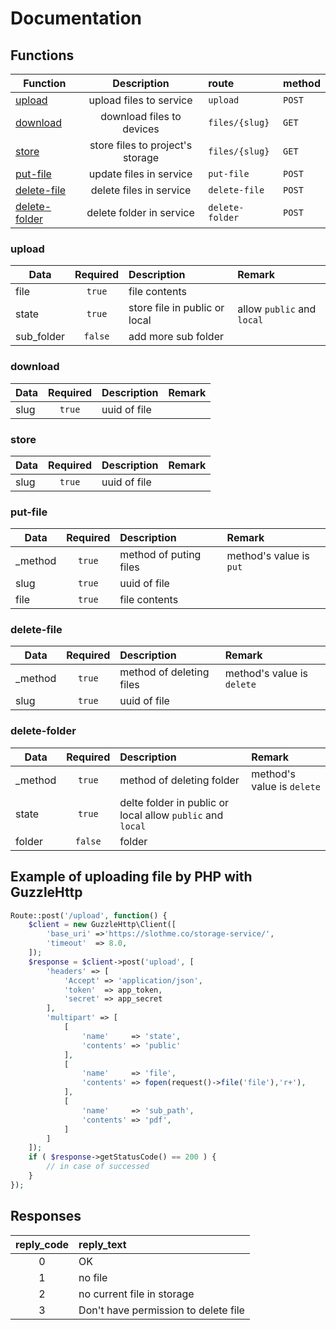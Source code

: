 # Documentation
## Functions
| Function        | Description           | route  | method
| -------------|:-----:|:--------------------------|:----------------------|
| [upload](#upload)    | upload files to service | `upload`| `POST` |
| [download](#download)     |  download files to devices  |   `files/{slug}` | `GET` |
| [store](#store) |    store files to project's storage   |    `files/{slug}`| `GET` |
| [put-file](#put-file) |  update files in service   |   `put-file` | `POST` |
| [delete-file](#delete-file) |    delete files in service   |  `delete-file`  | `POST` |
| [delete-folder](#delete-folder) |   delete folder in service    |   `delete-folder` | `POST` |


### upload
| Data        |Required | Description           | Remark 
| -------------|:-----:|:--------------------------|:----------------------|
| file   |`true`| file contents||
| state   |`true`| store file in public or local| allow `public` and `local`|
| sub_folder   |`false`|add more sub folder||

### download
| Data        |Required | Description           | Remark 
| -------------|:-----:|:--------------------------|:----------------------|
| slug   |`true`| uuid of file||

### store
| Data        |Required | Description           | Remark 
| -------------|:-----:|:--------------------------|:----------------------|
| slug   |`true`| uuid of file||

### put-file
| Data        |Required | Description           | Remark 
| -------------|:-----:|:--------------------------|:----------------------|
| _method   |`true`| method of puting files | method's value is `put`|
| slug   |`true`| uuid of file||
| file   |`true`| file contents||

### delete-file
| Data        |Required | Description           | Remark 
| -------------|:-----:|:--------------------------|:----------------------|
| _method   |`true`| method of deleting files | method's value is `delete`|
| slug   |`true`| uuid of file||

### delete-folder
| Data        |Required | Description           | Remark 
| -------------|:-----:|:--------------------------|:----------------------|
| _method   |`true`| method of deleting folder | method's value is `delete`|
| state   |`true`| delte folder in public or local allow `public` and `local`|
| folder   |`false`| folder||

## Example of uploading file by PHP with GuzzleHttp
```php
Route::post('/upload', function() {
    $client = new GuzzleHttp\Client([
        'base_uri' =>'https://slothme.co/storage-service/',
        'timeout'  => 8.0,
    ]);
    $response = $client->post('upload', [
        'headers' => [
            'Accept' => 'application/json',
            'token'  => app_token, 
            'secret' => app_secret
        ],
        'multipart' => [
            [
                'name'     => 'state',
                'contents' => 'public'
            ],
            [
                'name'     => 'file',
                'contents' => fopen(request()->file('file'),'r+'),
            ],
            [
                'name'     => 'sub_path',
                'contents' => 'pdf',
            ]
        ]
    ]);  
    if ( $response->getStatusCode() == 200 ) {
        // in case of successed
    }
});
```
## Responses
| reply_code        | reply_text           |
|:-------------:|:--------------------------|
| 0   | OK | 
| 1   | no file | 
| 2   |no current file in storage|
| 3 | Don't have permission to delete file|